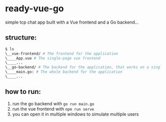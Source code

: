 # ready-vue-go
simple tcp chat app built with a Vue frontend and a Go backend...
## structure:
```bash
$ ls
\__vue-frontend/ # The frontend for the application
\____App.vue # The single-page vue frontend
\____...
\__go-backend/ # The backend for the application, that works on a single main.go file
\____main.go: # The whole backend for the application
\____...
```

## how to run:
1. run the go backend with `go run main.go`
2. run the vue frontend with `npm run serve`
3. you can open it in multiple windows to simulate multiple users
